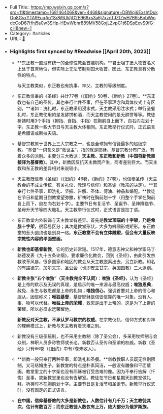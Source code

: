 - Full Title:: https://mp.weixin.qq.com/s?src=11&timestamp=1681464068&ver=4468&signature=DBWqi6ExshtDukOp8GsxYTA9EuqAo*8r8j9UkfjG2E969xs3a6j7xznTJZtZwH7B6sBobWmdcCoD67Hhj5a0w3SHp-HEwWbhr889MV58GxjLZvpC1t6DSpEevS9fG-cH&new=1
- Category:: #articles
- URL:: [🔗](https://mp.weixin.qq.com/s?src=11&timestamp=1681464068&ver=4468&signature=DBWqi6ExshtDukOp8GsxYTA9EuqAo*8r8j9UkfjG2E969xs3a6j7xznTJZtZwH7B6sBobWmdcCoD67Hhj5a0w3SHp-HEwWbhr889MV58GxjLZvpC1t6DSpEevS9fG-cH&new=1)
- ### Highlights first synced by #Readwise [[April 20th, 2023]]
    - **东正教一直没有统一的全球性教会首脑机构。**君士坦丁堡大牧首名义上处于首席地位，但实际上无法节制别国大牧首。因此，东正教具有分散性的特点。
      
        
      
      
      与天主教类似，东正教也有执事、神父、主教的等级制度。
    - 东正教信奉的《圣经》共计77卷（《旧约》50卷，《新约》27卷）。**东正教也有自己的圣传。其也奉行七件圣事，但在圣事理念和具体仪式上有区别。**诸如：洗礼时，东正教采用浸水式，天主教采用注水式；举行圣餐礼时，东正教使用的是发酵饼和酒，而天主教使用的是无酵饼等等。教徒祈祷时用3个手指（拇指、食指、中指）在胸前自上而下，自右向左划十字。东正教一些大节日与天主教大体相同。东正教举行仪式时，正式语言是希腊语或斯拉夫语。
    - 基督宗教属于世界上三大宗教之一，也是全球拥有信徒最多的超级宗教。“基督”一词含义是“救世主”，指的就是耶稣。基督宗教分布广泛，有着众多的派别。主要分三大教派：**天主教、东正教和新教（中国将新教直接译为基督教）**。其中，新教因反抗天主教而产生，两者差别巨大。而天主教和东正教的差异相对来说较小。
    - 天主教既信奉《圣经》（《旧约》46卷，《新约》27卷），也信奉圣传（天主教会的不成文传统，有关礼仪、教理与信仰）和圣谕（教宗的决定）。**其奉行七件圣事，即洗礼、坚振、告解、圣体、傅油、神品和婚配。**教徒在节日和星期日到教堂望弥撒，祈祷时在胸前划十字（用整个手掌在胸前自上而下，自左向右划十字）。主要节日有复活节、圣诞节、圣神降临节、圣母升天节等四大瞻礼。天主教举行仪式时，正式语言是拉丁语。
    - 东正教堂内外装饰与天主教堂有差异。首先是**教堂顶端的十字架，乃是希腊十字架**，很容易区分；其次是教堂形状，大多为椭圆形或矩形。东正教堂的葱头圆顶也是别具一格。**东正教堂不会有立体雕塑，但会有大量反映宗教性内容的平面壁画。**
    - **新教也即基督新教**，它的历史非常短。1517年，德意志神父和神学家马丁·路德发表《九十五条论纲》，要求廉俭化教会，回到《圣经》，由此引发宗教改革风暴，很多国家和地区的教会从天主教脱离出去，另立新教。知名的有路德宗、加尔文宗、圣公会（也即安立甘宗，英国国教）三大派别。
    - **新教主张“五个唯独”（天主教完全不认同）**：**唯独《圣经》**，认为《圣经》是上帝的默示及无误的真理，是启示的唯一来源与最高权威；**唯独恩典**，赦免、永生与救恩都是上帝的礼物；**唯独信心**，强调首要对上帝的信心和服从，因信称义；**唯独基督**，基督耶稣是信徒信靠的唯一对象，没有人、事、物可以代替。**唯独上帝的荣耀**，救恩是出于上帝的，这是为了上帝的荣耀，所以必须永远荣耀他。
      
        
      
      
      **新教反对天主教，不承认罗马教宗的权威**。在宗教仪轨、信仰方式和对神的理解模式上，新教与天主教有着天壤之别。
    - 新教没有三级圣统制，也不采用主教制（除了圣公会），多采用牧师制与会众制，神职人员多称牧师或长老。新教否认圣传和圣谕的权威。新教《圣经》只有66卷（《旧约》中有7卷未收入）。
    - **新教一般只奉行两种圣事，即洗礼和圣餐。**新教教职人员既无性别限制，又可结婚生子。新教堂的特点是朴素简洁，一般没有雕像和平面壁画。教堂里立的十字架也没有耶稣被钉受苦难的像。因为不奉行告解（忏悔）圣事，故新教堂里也没有告解室。教徒在节日和星期天到教堂做礼拜，祈祷时不在胸前划十字。主要节日是复活节和圣诞节。新教举行仪式时，没有固定的正式语言。
    - **在中国，信仰基督教的大多是新教徒，人数估计有几千万；天主教徒其次，估计有数百万；而东正教徒人数仅有上万，绝大部分为俄罗斯族。**
